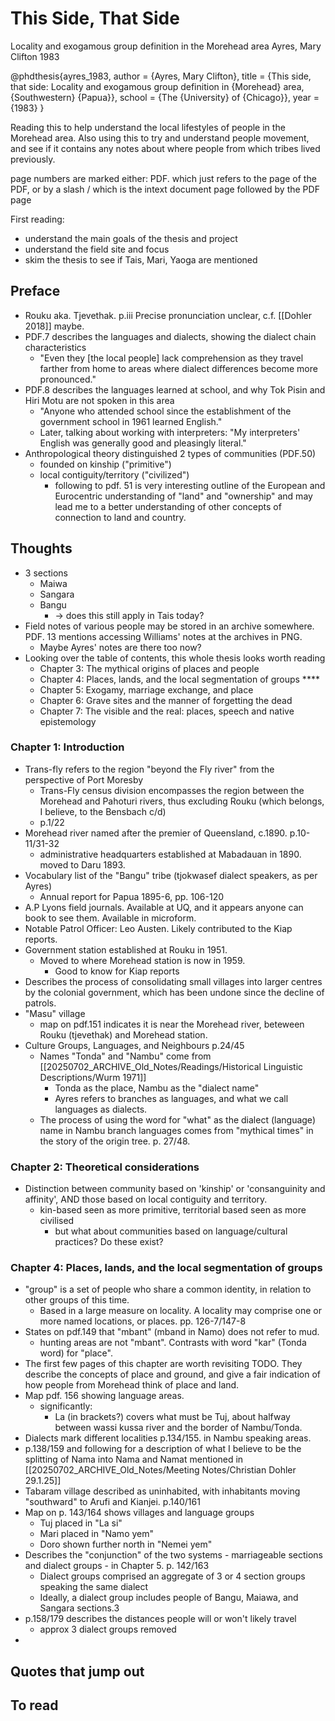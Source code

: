 # This Side, That Side
Locality and exogamous group definition in the Morehead area
Ayres, Mary Clifton 1983

@phdthesis{ayres_1983,
	author = {Ayres, Mary Clifton},
	title = {This side, that side: Locality and exogamous group definition in {Morehead} area, {Southwestern} {Papua}},
	school = {The {University} of {Chicago}},
	year = {1983}
}

Reading this to help understand the local lifestyles of people in the Morehead area. Also using this to try and understand people movement, and see if it contains any notes about where people from which tribes lived previously. 

page numbers are marked either:
	PDF. which just refers to the page of the PDF, or
	by a slash / which is the intext document page followed by the PDF page

First reading:
- understand the main goals of the thesis and project
- understand the field site and focus
- skim the thesis to see if Tais, Mari, Yaoga are mentioned
## Preface

- Rouku aka. Tjevethak. p.iii  Precise pronunciation unclear, c.f. [[Dohler 2018]] maybe.
- PDF.7 describes the languages and dialects, showing the dialect chain characteristics
	- "Even they \[the local people] lack comprehension as they travel farther from home to areas where dialect differences become more pronounced."
- PDF.8 describes the languages learned at school, and why Tok Pisin and Hiri Motu are not spoken in this area
	- "Anyone who attended school since the establishment of the government school in 1961 learned English." 
	- Later, talking about working with interpreters: "My interpreters' English was generally good and pleasingly literal."
- Anthropological theory distinguished 2 types of communities (PDF.50)
	- founded on kinship ("primitive") 
	- local contiguity/territory ("civilized")
		- following to pdf. 51 is very interesting outline of the European and Eurocentric understanding of "land" and "ownership" and may lead me to a better understanding of other concepts of connection to land and country.
## Thoughts
- 3 sections
	- Maiwa
	- Sangara
	- Bangu
		- -> does this still apply in Tais today?
- Field notes of various people may be stored in an archive somewhere. PDF. 13 mentions accessing Williams' notes at the archives in PNG.
	- Maybe Ayres' notes are there too now?
- Looking over the table of contents, this whole thesis looks worth reading
	- Chapter 3: The mythical origins of places and people
	- Chapter 4: Places, lands, and the local segmentation of groups \****
	- Chapter 5: Exogamy, marriage exchange, and place
	- Chapter 6: Grave sites and the manner of forgetting the dead
	- Chapter 7: The visible and the real: places, speech and native epistemology

### Chapter 1: Introduction
- Trans-fly refers to the region "beyond the Fly river" from the perspective of Port Moresby
	- Trans-Fly census division encompasses the region between the Morehead and Pahoturi rivers, thus excluding Rouku (which belongs, I believe, to the Bensbach c/d)
	- p.1/22
- Morehead river named after the premier of Queensland, c.1890. p.10-11/31-32
	- administrative headquarters established at Mabadauan in 1890. moved to Daru 1893.
- Vocabulary list of the "Bangu" tribe (tjokwasef dialect speakers, as per Ayres)
	- Annual report for Papua 1895-6, pp. 106-120
- A.P Lyons field journals. Available at UQ, and it appears anyone can book to see them. Available in microform.
- Notable Patrol Officer: Leo Austen. Likely contributed to the Kiap reports.
- Government station established at Rouku in 1951. 
	- Moved to where Morehead station is now in 1959.
		- Good to know for Kiap reports
- Describes the process of consolidating small villages into larger centres by the colonial government, which has been undone since the decline of patrols.
- "Masu" village
	- map on pdf.151 indicates it is near the Morehead river, beteween Rouku (tjevethak) and Morehead station.
- Culture Groups, Languages, and Neighbours p.24/45
	- Names "Tonda" and "Nambu" come from [[20250702_ARCHIVE_Old_Notes/Readings/Historical Linguistic Descriptions/Wurm 1971]]
		- Tonda as the place, Nambu as the "dialect name"
		- Ayres refers to branches as languages, and what we call languages as dialects.
	- The process of using the word for "what" as the dialect (language) name in Nambu branch languages comes from "mythical times" in the story of the origin tree. p. 27/48. 

### Chapter 2: Theoretical considerations
- Distinction between community based on 'kinship' or 'consanguinity and affinity', AND those based on local contiguity and territory.
	- kin-based seen as more primitive, territorial based seen as more civilised
		- but what about communities based on language/cultural practices? Do these exist?

### Chapter 4: Places, lands, and the local segmentation of groups
- "group" is a set of people who share a common identity, in relation to other groups of this time. 
	- Based in a large measure on locality. A locality may comprise one or more named locations, or places. pp. 126-7/147-8
- States on pdf.149 that "mbant" (mband in Namo) does not refer to mud.
	- hunting areas are not "mbant". Contrasts with word "kar" (Tonda word) for "place".
- The first few pages of this chapter are worth revisiting TODO. They describe the concepts of place and ground, and give a fair indication of how people from Morehead think of place and land.
- Map pdf. 156 showing language areas. 
	- significantly: 
		- La (in brackets?) covers what must be Tuj, about halfway between wassi kussa river and the border of Nambu/Tonda.
- Dialects mark different localities p.134/155. in Nambu speaking areas.
- p.138/159 and following for a description of what I believe to be the splitting of Nama into Nama and Namat mentioned in [[20250702_ARCHIVE_Old_Notes/Meeting Notes/Christian Dohler 29.1.25]]
- Tabaram village described as uninhabited, with inhabitants moving "southward" to Arufi and Kianjei. p.140/161
- Map on p. 143/164 shows villages and language groups
	- Tuj placed in "La si"
	- Mari placed in "Namo yem"
	- Doro shown further north in "Nemei yem"
- Describes the "conjunction" of the two systems - marriageable sections and dialect groups - in Chapter 5. p. 142/163
	- Dialect groups comprised an aggregate of 3 or 4 section groups speaking the same dialect
	- Ideally, a dialect group includes people of Bangu, Maiawa, and Sangara sections.3
- p.158/179 describes the distances people will or won't likely travel
	- approx 3 dialect groups removed
- 






## Quotes that jump out



## To read






